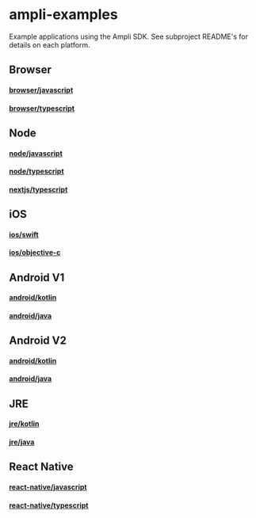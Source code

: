 # ampli-examples
Example applications using the Ampli SDK.
See subproject README's for details on each platform.

## Browser
#### [browser/javascript](browser/javascript/v1/react-app)
#### [browser/typescript](browser/typescript/v1/react-app)

## Node
#### [node/javascript](node/javascript)
#### [node/typescript](node/typescript)
#### [nextjs/typescript](node/nextjs/ampli-app)

## iOS
####  [ios/swift](ios/swift/AmpliSwiftSampleApp)
####  [ios/objective-c](ios/objective-c/AmpliObjectiveCSampleApp)

## Android V1
#### [android/kotlin](android/kotlin/v1/AmpliApp)
#### [android/java](android/java/v1/AmpliApp)

## Android V2
#### [android/kotlin](android/kotlin/v2/AmpliApp)
#### [android/java](android/java/v2/AmpliApp)

## JRE
#### [jre/kotlin](jre/kotlin/AmpliApp)
#### [jre/java](jre/java/AmpliApp)

## React Native
#### [react-native/javascript](react-native/javascript/AmpliApp)
#### [react-native/typescript](react-native/typescript/AmpliApp)
